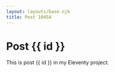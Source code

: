```yaml
---
layout: layouts/base.njk
title: Post 10454
---
```


# Post {{ id }}

This is post {{ id }} in my Eleventy project.
